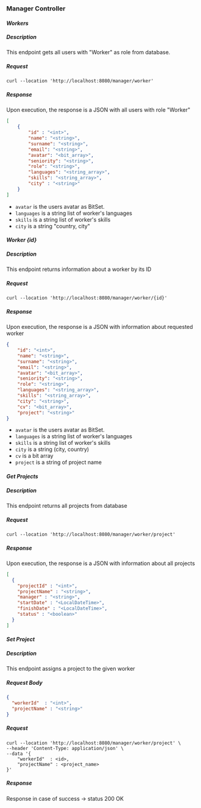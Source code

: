 ### **Manager Controller**
#### _Workers_
##### Description
This endpoint gets all users with "Worker" as role from database.
##### Request
````Curl
curl --location 'http://localhost:8080/manager/worker'
````
##### Response
Upon execution, the response is a JSON with all users with role "Worker"
````JSON
[
    {
        "id" : "<int>",
        "name": "<string>",
        "surname": "<string>",
        "email": "<string>",
        "avatar": "<bit_array>",
        "seniority": "<string>",
        "role": "<string>",
        "languages": "<string_array>",
        "skills": "<string_array>",
        "city" : "<string>"
    }
]
````
* `avatar` is the users avatar as BitSet.
* `languages` is a string list of worker's languages
* `skills` is a string list of worker's skills
* `city` is a string "country, city"

#### _Worker {id}_
##### Description
This endpoint returns information about a worker by its ID
##### Request
````Curl
curl --location 'http://localhost:8080/manager/worker/{id}'
````
##### Response
Upon execution, the response is a JSON with information about requested worker
```JSON
{
    "id": "<int>",
    "name": "<string>",
    "surname": "<string>",
    "email": "<string>",
    "avatar": "<bit_array>",
    "seniority": "<string>",
    "role": "<string>",
    "languages": "<string_array>",
    "skills": "<string_array>",
    "city": "<string>",
    "cv": "<bit_array>",
    "project": "<string>"
}
```
* `avatar` is the users avatar as BitSet.
* `languages` is a string list of worker's languages
* `skills` is a string list of worker's skills
* `city` is a string (city, country)
* `cv` is a bit array
* `project` is a string of project name

#### _Get Projects_
##### Description
This endpoint returns all projects from database
##### Request
````Curl
curl --location 'http://localhost:8080/manager/worker/project'
````
##### Response
Upon execution, the response is a JSON with information about all projects
````Json
[
  {
    "projectId" : "<int>",
    "projectName" : "<string>",
    "manager" : "<string>",
    "startDate" : "<LocalDateTime>",
    "finishDate" : "<LocalDateTime>",
    "status" : "<boolean>"
  }
]
````

#### _Set Project_
##### Description
This endpoint assigns a project to the given worker
##### Request Body
```Json
{
  "workerId"  : "<int>",
  "projectName" : "<string>"
}
```
##### Request
````Curl
curl --location 'http://localhost:8080/manager/worker/project' \
--header 'Content-Type: application/json' \
--data '{
    "workerId"  : <id>,
    "projectName" : <project_name>
}'
````
##### Response
Response in case of success -> status 200 OK
